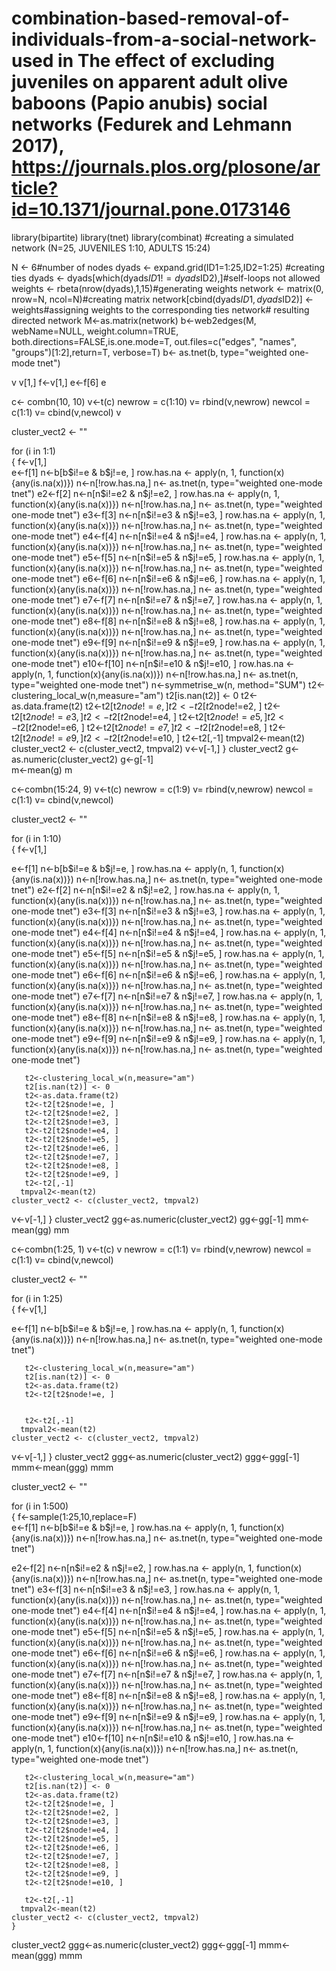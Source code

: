 # combination-based-removal-of-individuals-from-a-social-network- used in The effect of excluding juveniles on apparent adult olive baboons (Papio anubis) social networks (Fedurek and Lehmann 2017), https://journals.plos.org/plosone/article?id=10.1371/journal.pone.0173146






library(bipartite)
library(tnet)
library(combinat)
#creating a simulated network (N=25, JUVENILES 1:10, ADULTS 15:24)

N <- 6#number of nodes
dyads <- expand.grid(ID1=1:25,ID2=1:25) #creating ties
dyads <- dyads[which(dyads$ID1 != dyads$ID2),]#self-loops not allowed
weights <- rbeta(nrow(dyads),1,15)#generating weights
network <- matrix(0, nrow=N, ncol=N)#creating matrix
network[cbind(dyads$ID1,dyads$ID2)] <- weights#assigning weights to the corresponding ties
network# resulting directed network 
M<-as.matrix(network)
b<-web2edges(M, webName=NULL, weight.column=TRUE, both.directions=FALSE,is.one.mode=T, out.files=c("edges", "names", "groups")[1:2],return=T, verbose=T)
b<- as.tnet(b, type="weighted one-mode tnet")



v
v[1,]
f<-v[1,]
e<-f[6]
e

c<- combn(10, 10)
v<-t(c)
newrow = c(1:10)
v= rbind(v,newrow)
newcol = c(1:1)
v= cbind(v,newcol)
v

cluster_vect2 <- ""    

for (i in 1:1)    
	{
f<-v[1,]  
e<-f[1]
n<-b[b$i!=e & b$j!=e, ]
row.has.na <- apply(n, 1, function(x){any(is.na(x))})
n<-n[!row.has.na,]
n<- as.tnet(n, type="weighted one-mode tnet")
e2<-f[2]
 n<-n[n$i!=e2 & n$j!=e2, ]
 row.has.na <- apply(n, 1, function(x){any(is.na(x))})
 n<-n[!row.has.na,]
 n<- as.tnet(n, type="weighted one-mode tnet")
e3<-f[3]
 n<-n[n$i!=e3 & n$j!=e3, ]
 row.has.na <- apply(n, 1, function(x){any(is.na(x))})
 n<-n[!row.has.na,]
 n<- as.tnet(n, type="weighted one-mode tnet")
e4<-f[4]
 n<-n[n$i!=e4 & n$j!=e4, ]
 row.has.na <- apply(n, 1, function(x){any(is.na(x))})
 n<-n[!row.has.na,]
 n<- as.tnet(n, type="weighted one-mode tnet")
 e5<-f[5]
 n<-n[n$i!=e5 & n$j!=e5, ]
 row.has.na <- apply(n, 1, function(x){any(is.na(x))})
 n<-n[!row.has.na,]
 n<- as.tnet(n, type="weighted one-mode tnet")
e6<-f[6]
 n<-n[n$i!=e6 & n$j!=e6, ]
 row.has.na <- apply(n, 1, function(x){any(is.na(x))})
 n<-n[!row.has.na,]
 n<- as.tnet(n, type="weighted one-mode tnet")
 e7<-f[7]
 n<-n[n$i!=e7 & n$j!=e7, ]
 row.has.na <- apply(n, 1, function(x){any(is.na(x))})
 n<-n[!row.has.na,]
 n<- as.tnet(n, type="weighted one-mode tnet")
 e8<-f[8]
 n<-n[n$i!=e8 & n$j!=e8, ]
 row.has.na <- apply(n, 1, function(x){any(is.na(x))})
 n<-n[!row.has.na,]
 n<- as.tnet(n, type="weighted one-mode tnet")
e9<-f[9]
 n<-n[n$i!=e9 & n$j!=e9, ]
 row.has.na <- apply(n, 1, function(x){any(is.na(x))})
 n<-n[!row.has.na,]
 n<- as.tnet(n, type="weighted one-mode tnet")
 e10<-f[10]
 n<-n[n$i!=e10 & n$j!=e10, ]
 row.has.na <- apply(n, 1, function(x){any(is.na(x))})
 n<-n[!row.has.na,]
 n<- as.tnet(n, type="weighted one-mode tnet")
n<-symmetrise_w(n, method="SUM")
       t2<-clustering_local_w(n,measure="am")
       t2[is.nan(t2)] <- 0 
       t2<-as.data.frame(t2)
       t2<-t2[t2$node!=e, ]
       t2<-t2[t2$node!=e2, ]
       t2<-t2[t2$node!=e3, ]
       t2<-t2[t2$node!=e4, ]
       t2<-t2[t2$node!=e5, ]
       t2<-t2[t2$node!=e6, ]
       t2<-t2[t2$node!=e7, ]
       t2<-t2[t2$node!=e8, ]
       t2<-t2[t2$node!=e9, ]
              t2<-t2[t2$node!=e10, ]
       t2<-t2[,-1]
       tmpval2<-mean(t2)     
 cluster_vect2 <- c(cluster_vect2, tmpval2)
v<-v[-1,]
 }
 cluster_vect2 
g<-as.numeric(cluster_vect2) 
g<-g[-1]	
m<-mean(g)
m




c<-combn(15:24, 9)
v<-t(c)
newrow = c(1:9)
v= rbind(v,newrow)
newcol = c(1:1)
v= cbind(v,newcol)

cluster_vect2 <- ""    

for (i in 1:10)    
	{
f<-v[1,]  

e<-f[1]
n<-b[b$i!=e & b$j!=e, ]
row.has.na <- apply(n, 1, function(x){any(is.na(x))})
n<-n[!row.has.na,]
n<- as.tnet(n, type="weighted one-mode tnet")
e2<-f[2]
 n<-n[n$i!=e2 & n$j!=e2, ]
 row.has.na <- apply(n, 1, function(x){any(is.na(x))})
 n<-n[!row.has.na,]
 n<- as.tnet(n, type="weighted one-mode tnet")
e3<-f[3]
 n<-n[n$i!=e3 & n$j!=e3, ]
 row.has.na <- apply(n, 1, function(x){any(is.na(x))})
 n<-n[!row.has.na,]
 n<- as.tnet(n, type="weighted one-mode tnet")
e4<-f[4]
 n<-n[n$i!=e4 & n$j!=e4, ]
 row.has.na <- apply(n, 1, function(x){any(is.na(x))})
 n<-n[!row.has.na,]
 n<- as.tnet(n, type="weighted one-mode tnet")
 e5<-f[5]
 n<-n[n$i!=e5 & n$j!=e5, ]
 row.has.na <- apply(n, 1, function(x){any(is.na(x))})
 n<-n[!row.has.na,]
 n<- as.tnet(n, type="weighted one-mode tnet")
e6<-f[6]
 n<-n[n$i!=e6 & n$j!=e6, ]
 row.has.na <- apply(n, 1, function(x){any(is.na(x))})
 n<-n[!row.has.na,]
 n<- as.tnet(n, type="weighted one-mode tnet")
 e7<-f[7]
 n<-n[n$i!=e7 & n$j!=e7, ]
 row.has.na <- apply(n, 1, function(x){any(is.na(x))})
 n<-n[!row.has.na,]
 n<- as.tnet(n, type="weighted one-mode tnet")
 e8<-f[8]
 n<-n[n$i!=e8 & n$j!=e8, ]
 row.has.na <- apply(n, 1, function(x){any(is.na(x))})
 n<-n[!row.has.na,]
 n<- as.tnet(n, type="weighted one-mode tnet")
e9<-f[9]
 n<-n[n$i!=e9 & n$j!=e9, ]
 row.has.na <- apply(n, 1, function(x){any(is.na(x))})
 n<-n[!row.has.na,]
 n<- as.tnet(n, type="weighted one-mode tnet")


       t2<-clustering_local_w(n,measure="am")  
       t2[is.nan(t2)] <- 0 
       t2<-as.data.frame(t2)
       t2<-t2[t2$node!=e, ]
       t2<-t2[t2$node!=e2, ]
       t2<-t2[t2$node!=e3, ]
       t2<-t2[t2$node!=e4, ]
       t2<-t2[t2$node!=e5, ]
       t2<-t2[t2$node!=e6, ]
       t2<-t2[t2$node!=e7, ]
       t2<-t2[t2$node!=e8, ]
       t2<-t2[t2$node!=e9, ]
       t2<-t2[,-1]
      tmpval2<-mean(t2)      
	cluster_vect2 <- c(cluster_vect2, tmpval2)
v<-v[-1,]
	}
cluster_vect2 
gg<-as.numeric(cluster_vect2) 
gg<-gg[-1]
mm<-mean(gg)
mm


c<-combn(1:25, 1)
v<-t(c)
v
newrow = c(1:1)
v= rbind(v,newrow)
newcol = c(1:1)
v= cbind(v,newcol)

cluster_vect2 <- ""    

for (i in 1:25)    
	{
f<-v[1,]  

e<-f[1]
n<-b[b$i!=e & b$j!=e, ]
row.has.na <- apply(n, 1, function(x){any(is.na(x))})
n<-n[!row.has.na,]
n<- as.tnet(n, type="weighted one-mode tnet")
      



       t2<-clustering_local_w(n,measure="am")  
       t2[is.nan(t2)] <- 0 
       t2<-as.data.frame(t2)
       t2<-t2[t2$node!=e, ]
 

       t2<-t2[,-1]
      tmpval2<-mean(t2)      
	cluster_vect2 <- c(cluster_vect2, tmpval2)
v<-v[-1,]
	}
cluster_vect2 
ggg<-as.numeric(cluster_vect2) 
ggg<-ggg[-1]
mmm<-mean(ggg)
mmm


cluster_vect2 <- ""    

for (i in 1:500)    
	{
f<-sample(1:25,10,replace=F)    
e<-f[1]
n<-b[b$i!=e & b$j!=e, ]
row.has.na <- apply(n, 1, function(x){any(is.na(x))})
n<-n[!row.has.na,]
n<- as.tnet(n, type="weighted one-mode tnet")
      
e2<-f[2]
 n<-n[n$i!=e2 & n$j!=e2, ]
 row.has.na <- apply(n, 1, function(x){any(is.na(x))})
 n<-n[!row.has.na,]
 n<- as.tnet(n, type="weighted one-mode tnet")
e3<-f[3]
 n<-n[n$i!=e3 & n$j!=e3, ]
 row.has.na <- apply(n, 1, function(x){any(is.na(x))})
 n<-n[!row.has.na,]
 n<- as.tnet(n, type="weighted one-mode tnet")
e4<-f[4]
 n<-n[n$i!=e4 & n$j!=e4, ]
 row.has.na <- apply(n, 1, function(x){any(is.na(x))})
 n<-n[!row.has.na,]
 n<- as.tnet(n, type="weighted one-mode tnet")
 e5<-f[5]
 n<-n[n$i!=e5 & n$j!=e5, ]
 row.has.na <- apply(n, 1, function(x){any(is.na(x))})
 n<-n[!row.has.na,]
 n<- as.tnet(n, type="weighted one-mode tnet")
e6<-f[6]
 n<-n[n$i!=e6 & n$j!=e6, ]
 row.has.na <- apply(n, 1, function(x){any(is.na(x))})
 n<-n[!row.has.na,]
 n<- as.tnet(n, type="weighted one-mode tnet")
 e7<-f[7]
 n<-n[n$i!=e7 & n$j!=e7, ]
 row.has.na <- apply(n, 1, function(x){any(is.na(x))})
 n<-n[!row.has.na,]
 n<- as.tnet(n, type="weighted one-mode tnet")
 e8<-f[8]
 n<-n[n$i!=e8 & n$j!=e8, ]
 row.has.na <- apply(n, 1, function(x){any(is.na(x))})
 n<-n[!row.has.na,]
 n<- as.tnet(n, type="weighted one-mode tnet")
e9<-f[9]
 n<-n[n$i!=e9 & n$j!=e9, ]
 row.has.na <- apply(n, 1, function(x){any(is.na(x))})
 n<-n[!row.has.na,]
 n<- as.tnet(n, type="weighted one-mode tnet")
e10<-f[10]
 n<-n[n$i!=e10 & n$j!=e10, ]
 row.has.na <- apply(n, 1, function(x){any(is.na(x))})
 n<-n[!row.has.na,]
 n<- as.tnet(n, type="weighted one-mode tnet")



       t2<-clustering_local_w(n,measure="am")  
       t2[is.nan(t2)] <- 0 
       t2<-as.data.frame(t2)
       t2<-t2[t2$node!=e, ]
       t2<-t2[t2$node!=e2, ]
       t2<-t2[t2$node!=e3, ]
       t2<-t2[t2$node!=e4, ]
       t2<-t2[t2$node!=e5, ]
       t2<-t2[t2$node!=e6, ]
       t2<-t2[t2$node!=e7, ]
       t2<-t2[t2$node!=e8, ]
       t2<-t2[t2$node!=e9, ]
       t2<-t2[t2$node!=e10, ]

       t2<-t2[,-1]
      tmpval2<-mean(t2)      
	cluster_vect2 <- c(cluster_vect2, tmpval2)
	}
cluster_vect2 
ggg<-as.numeric(cluster_vect2) 
ggg<-ggg[-1]
mmm<-mean(ggg)
mmm


